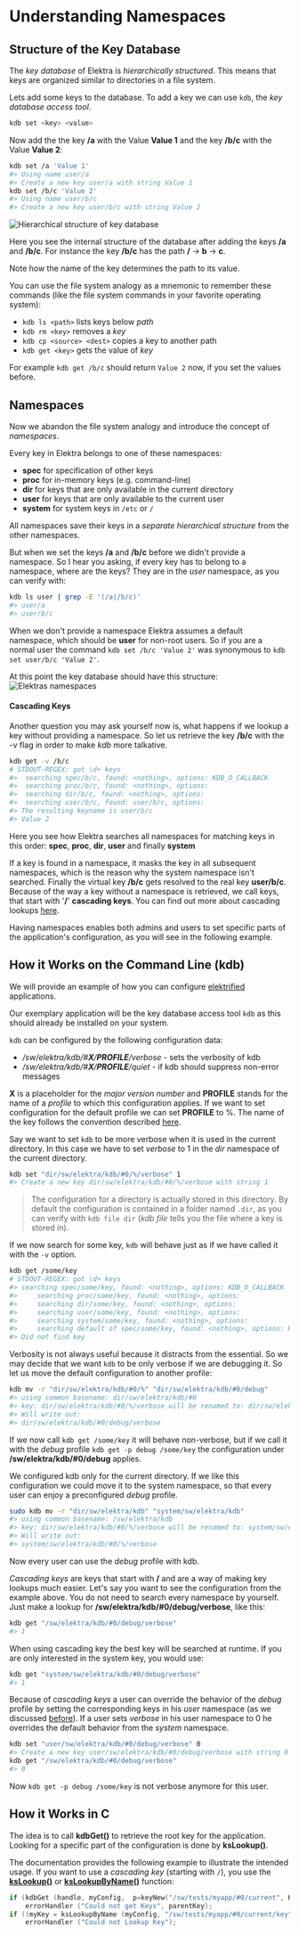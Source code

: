 # Understanding Namespaces #

## Structure of the Key Database ##

The _key database_ of Elektra is _hierarchically structured_. This means that keys are organized similar to directories in a file system.

Lets add some keys to the database. To add a key we can use `kdb`, the _key database access tool_.

```sh
kdb set <key> <value>
```

Now add the the key **/a** with the Value **Value 1** and the key **/b/c** with the Value **Value 2**:

```sh
kdb set /a 'Value 1'
#> Using name user/a
#> Create a new key user/a with string Value 1
kdb set /b/c 'Value 2'
#> Using name user/b/c
#> Create a new key user/b/c with string Value 2
```

<img
src="https://cdn.rawgit.com/ElektraInitiative/libelektra/master/doc/images/tutorial_namespaces_hierarchy.svg" alt="Hierarchical structure of key database" />

Here you see the internal structure of the database after adding the keys **/a** and **/b/c**.
For instance the key **/b/c** has the path **/** -> **b** -> **c**.

Note how the name of the key determines the path to its value.

You can use the file system analogy as a mnemonic to remember these commands (like the file system commands in your favorite operating system):

- `kdb ls <path>`
	lists keys below _path_
- `kdb rm <key>`
	removes a _key_
- `kdb cp <source> <dest>`
	copies a key to another path
- `kdb get <key>`
	gets the value of _key_

For example `kdb get /b/c` should return `Value 2` now, if you set the values before.

## Namespaces ##

Now we abandon the file system analogy and introduce the concept of _namespaces_.

Every key in Elektra belongs to one of these namespaces:

- **spec** for specification of other keys
- **proc** for in-memory keys (e.g. command-line)
- **dir** for keys that are only available in the current directory
- **user** for keys that are only available to the current user
- **system** for system keys in `/etc` or `/`

All namespaces save their keys in a _separate hierarchical structure_ from the other namespaces.

But when we set the keys **/a** and **/b/c** before we didn't provide a namespace.
So I hear you asking, if every key has to belong to a namespace, where are the keys?
They are in the _user_ namespace, as you can verify with:

```sh
kdb ls user | grep -E '(/a|/b/c)'
#> user/a
#> user/b/c
```

When we don't provide a namespace Elektra assumes a default namespace, which should be **user** for non-root users.
So if you are a normal user the command `kdb set /b/c 'Value 2'` was synonymous to `kdb set user/b/c 'Value 2'`.

At this point the key database should have this structure:
<img src="https://cdn.rawgit.com/ElektraInitiative/libelektra/master/doc/images/tutorial_namespaces_namespaces.svg" alt="Elektras namespaces" />

#### Cascading Keys ####

Another question you may ask yourself now is, what happens if we lookup a key without providing a namespace. So let us retrieve the key **/b/c** with the -v flag in order to make _kdb_ more talkative.

```sh
kdb get -v /b/c
# STDOUT-REGEX: got \d+ keys
#>  searching spec/b/c, found: <nothing>, options: KDB_O_CALLBACK
#>  searching proc/b/c, found: <nothing>, options:
#>  searching dir/b/c, found: <nothing>, options:
#>  searching user/b/c, found: user/b/c, options:
#> The resulting keyname is user/b/c
#> Value 2
```

Here you see how Elektra searches all namespaces for matching keys in this order:
**spec**, **proc**, **dir**, **user** and finally **system**

If a key is found in a namespace, it masks the key in all subsequent namespaces, which is the reason why the system namespace isn't searched. Finally the virtual key **/b/c** gets resolved to the real key **user/b/c**.
Because of the way a key without a namespace is retrieved, we call keys, that start with '**/**' **cascading keys**.
You can find out more about cascading lookups [here](cascading.md).



Having namespaces enables both admins and users to set specific parts of the application's configuration, as you will see in the following example.

## How it Works on the Command Line (kdb) ##

We will provide an example of how you can configure [elektrified](../help/elektra-glossary.md) applications.

Our exemplary application will be the key database access tool `kdb` as this should already be installed on your system.

`kdb` can be configured by the following configuration data:

- _/sw/elektra/kdb/#**X**/**PROFILE**/verbose_ - sets the verbosity of kdb
- _/sw/elektra/kdb/#**X**/**PROFILE**/quiet_ - if kdb should suppress non-error messages

**X** is a placeholder for the _major version number_ and **PROFILE** stands for the name of a _profile_ to which this configuration applies. If we want to set configuration for the default profile we can set **PROFILE** to %. The name of the key follows the convention described [here](../help/elektra-key-names.md).

Say we want to set `kdb` to be more verbose when it is used in the current directory. In this case we have to set _verbose_ to 1 in the _dir_ namespace of the current directory.
```sh
kdb set "dir/sw/elektra/kdb/#0/%/verbose" 1
#> Create a new key dir/sw/elektra/kdb/#0/%/verbose with string 1
```
> The configuration for a directory is actually stored in this directory.
> By default the configuration is contained in a folder named `.dir`, as you can verify with `kdb file dir` (_kdb file_ tells you the file where a key is stored in).

If we now search for some key, `kdb` will behave just as if we have called it with the `-v` option.
```sh
kdb get /some/key
# STDOUT-REGEX: got \d+ keys
#> searching spec/some/key, found: <nothing>, options: KDB_O_CALLBACK
#>     searching proc/some/key, found: <nothing>, options:
#>     searching dir/some/key, found: <nothing>, options:
#>     searching user/some/key, found: <nothing>, options:
#>     searching system/some/key, found: <nothing>, options:
#>     searching default of spec/some/key, found: <nothing>, options: KDB_O_NOCASCADING
#> Did not find key
```

Verbosity is not always useful because it distracts from the essential.
So we may decide that we want `kdb` to be only verbose if we are debugging it.
So let us move the default configuration to another profile:
```sh
kdb mv -r "dir/sw/elektra/kdb/#0/%" "dir/sw/elektra/kdb/#0/debug"
#> using common basename: dir/sw/elektra/kdb/#0
#> key: dir/sw/elektra/kdb/#0/%/verbose will be renamed to: dir/sw/elektra/kdb/#0/debug/verbose
#> Will write out:
#> dir/sw/elektra/kdb/#0/debug/verbose
```

If we now call `kdb get /some/key` it will behave non-verbose, but if we call it with the _debug_ profile `kdb get -p debug /some/key` the configuration under **/sw/elektra/kdb/#0/debug** applies.

We configured kdb only for the current directory. If we like this configuration we could move it to the system namespace, so that every user can enjoy a preconfigured _debug_ profile.
```sh
sudo kdb mv -r "dir/sw/elektra/kdb" "system/sw/elektra/kdb"
#> using common basename: /sw/elektra/kdb
#> key: dir/sw/elektra/kdb/#0/%/verbose will be renamed to: system/sw/elektra/kdb/#0/%/verbose
#> Will write out:
#> system/sw/elektra/kdb/#0/%/verbose
```

Now every user can use the _debug_ profile with kdb.

_Cascading keys_ are keys that start with **/** and are a way of making key lookups much easier.
Let's say you want to see the configuration from the example above.
You do not need to search every namespace by yourself.
Just make a lookup for **/sw/elektra/kdb/#0/debug/verbose**, like this:

```sh
kdb get "/sw/elektra/kdb/#0/debug/verbose"
#> 1
```

When using cascading key the best key will be searched at runtime.
If you are only interested in the system key, you would use:

```sh
kdb get "system/sw/elektra/kdb/#0/debug/verbose"
#> 1
```

Because of _cascading keys_ a user can override the behavior of the _debug_ profile by setting the corresponding keys in his _user_ namespace
(as we discussed [before](#cascading-keys)).
If a user sets _verbose_ in his user namespace to 0 he overrides the default behavior from the _system_ namespace.

```sh
kdb set "user/sw/elektra/kdb/#0/debug/verbose" 0
#> Create a new key user/sw/elektra/kdb/#0/debug/verbose with string 0
kdb get "/sw/elektra/kdb/#0/debug/verbose"
#> 0
```

Now `kdb get -p debug /some/key` is not verbose anymore for this user.


## How it Works in C ##

The idea is to call **kdbGet()** to retrieve the root key for the application.
Looking for a specific part of the configuration is done by **ksLookup()**.

The documentation provides the following example to illustrate the intended usage.
If you want to use a _cascading key_ (starting with `/`),
you use the **[ksLookup()](https://doc.libelektra.org/api/current/html/group__keyset.html#gaa34fc43a081e6b01e4120daa6c112004)** or **[ksLookupByName()](https://doc.libelektra.org/api/current/html/group__keyset.html#gad2e30fb6d4739d917c5abb2ac2f9c1a1)** function:

```c
if (kdbGet (handle, myConfig,  p=keyNew("/sw/tests/myapp/#0/current", KEY_END)) == -1)
	errorHandler ("Could not get Keys", parentKey);
if ((myKey = ksLookupByName (myConfig, "/sw/tests/myapp/#0/current/key", 0)) == NULL)
	errorHandler ("Could not Lookup Key");
```
